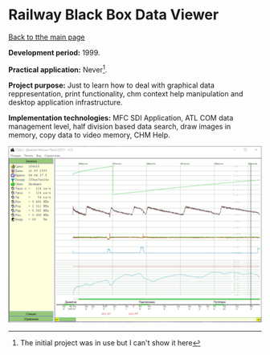 # Railway Black Box Data Viewer

[Back to tthe main page](../../README.md)

**Development period:** 1999.

**Practical application:** Never[^1].

**Project purpose:** Just to learn how to deal with graphical data reppresentation, print functionality, chm context help manipulation and desktop application infrastructure.

**Implementation technologies:** MFC SDI Application, ATL COM data management level, half division based data search, draw images in memory, copy data to video memory, CHM Help.


![TThe trip graph navigation](TripExplore.gif)

[^1]: The initial project was in use but I can't show it here
